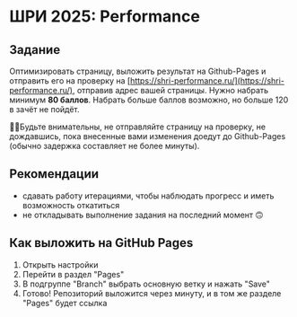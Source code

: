 # ШРИ 2025: Performance

## Задание

Оптимизировать страницу, выложить результат на Github-Pages и отправить его на проверку на [https://shri-performance.ru/](https://shri-performance.ru/), отправив адрес вашей страницы. Нужно набрать минимум **80 баллов**. Набрать больше баллов возможно, но больше 120 в зачёт не пойдёт.

☝🏻Будьте внимательны, не отправляйте страницу на проверку, не дождавшись, пока внесенные вами изменения доедут до Github-Pages (обычно задержка составляет не более минуты).

## Рекомендации

- сдавать работу итерациями, чтобы наблюдать прогресс и иметь возможность откатиться
- не откладывать выполнение задания на последний момент 🙃

## Как выложить на GitHub Pages

1. Открыть настройки
2. Перейти в раздел "Pages"
3. В подгруппе "Branch" выбрать основную ветку и нажать "Save"
4. Готово! Репозиторий выложится через минуту, и в том же разделе "Pages" будет ссылка
